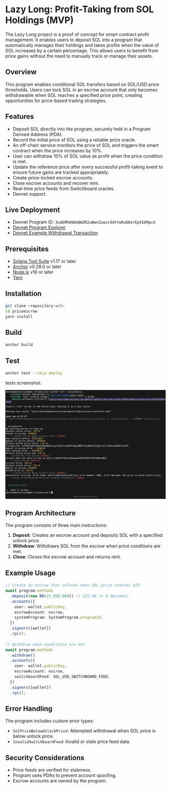 # Lazy Long:  Profit-Taking from SOL Holdings (MVP)

The Lazy Long project is a proof of concept for smart contract profit management. It enables users to deposit SOL into a program that automatically manages their holdings and takes  profits when the value of SOL increases by a certain percentage. This allows users to benefit from price gains without the need to manually track or manage their assets.

## Overview

This program enables conditional SOL transfers based on SOL/USD price thresholds. Users can lock SOL in an escrow account that only becomes withdrawable when SOL reaches a specified price point, creating opportunities for  price-based trading strategies.

## Features

- Deposit SOL directly into the program, securely held in a Program Derived Address (PDA).
- Record the initial price of SOL using a reliable price oracle.
- An off-chain service monitors the price of SOL and triggers the smart contract when the price increases by 10%.
- User can withdraw 10% of SOL value as profit when the price condition is met.
- Update the reference price after every successful profit-taking event to ensure future gains are tracked appropriately.
- Create price-locked escrow accounts.
- Close escrow accounts and recover rent.
- Real-time price feeds from Switchboard oracles.
- Devnet support.

## Live Deployment

- Devnet Program ID: `3xdEMhH9Dm8WZR2uWwnZwazc9dtYwRubDerEptEEMpcd`
- [Devnet Program Explorer](https://solscan.io/account/3xdEMhH9Dm8WZR2uWwnZwazc9dtYwRubDerEptEEMpcd?cluster=devnet)
- [Devnet Example Withdrawal Transaction](https://solscan.io/tx/ncP3hVfa6PjVBoV318Ga9DDuocqjFoDsuYxtgaKQTnAgkjNKDFvbkjW5KuY9jQyprL5JzraeRxxakBRm1TzzQTh?cluster=devnet)



## Prerequisites

- [Solana Tool Suite](https://docs.solana.com/cli/install-solana-cli-tools) v1.17 or later
- [Anchor](https://www.anchor-lang.com/docs/installation) v0.28.0 or later
- [Node.js](https://nodejs.org/) v16 or later
- [Yarn](https://yarnpkg.com/)

## Installation

```bash
git clone <repository-url>
cd priceescrow
yarn install
```

## Build

```bash
anchor build
```

## Test

```bash
anchor test --skip-deploy
```

tests screenshot:

![test](images/Test.png)

## Program Architecture

The program consists of three main instructions:

1. **Deposit**: Creates an escrow account and deposits SOL with a specified unlock price.
2. **Withdraw**: Withdraws SOL from the escrow when price conditions are met.
3. **Close**: Closes the escrow account and returns rent.

## Example Usage

```typescript
// Create an escrow that unlocks when SOL price reaches $25
await program.methods
  .deposit(new BN(25_000_000)) // $25.00 in 6 decimals
  .accounts({
    user: wallet.publicKey,
    escrowAccount: escrow,
    systemProgram: SystemProgram.programId,
  })
  .signers([wallet])
  .rpc();

// Withdraw when conditions are met
await program.methods
  .withdraw()
  .accounts({
    user: wallet.publicKey,
    escrowAccount: escrow,
    switchboardFeed: SOL_USD_SWITCHBOARD_FEED,
  })
  .signers([wallet])
  .rpc();
```

## Error Handling

The program includes custom error types:

- `SolPriceBelowUnlockPrice`: Attempted withdrawal when SOL price is below unlock price.
- `InvalidSwitchboardFeed`: Invalid or stale price feed data.

## Security Considerations

- Price feeds are verified for staleness.
- Program uses PDAs to prevent account spoofing.
- Escrow accounts are owned by the program.

